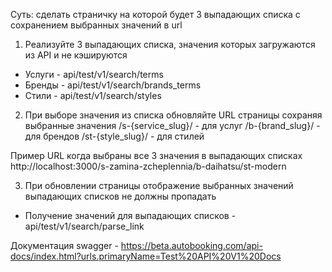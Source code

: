 
Суть: сделать страничку на которой будет 3 выпадающих списка с сохранением выбранных значений в url

1. Реализуйте 3 выпадающих списка, значения которых загружаются из API и не кэшируются
- Услуги - api/test/v1/search/terms
- Бренды - api/test/v1/search/brands_terms
- Стили - api/test/v1/search/styles

2. При выборе значения из списка обновляйте URL страницы сохраняя выбранные значения
/s-{service_slug}/ - для услуг
/b-{brand_slug}/ - для брендов
/st-{style_slug}/ - для стилей

Пример URL когда выбраны все 3 значения в выпадающих списках http://localhost:3000/s-zamina-zcheplennia/b-daihatsu/st-modern

3. При обновлении страницы отображение выбранных значений выпадающих списков не должны пропадать
- Получение значений для выпадающих списков - api/test/v1/search/parse_link

Документация swagger - https://beta.autobooking.com/api-docs/index.html?urls.primaryName=Test%20API%20V1%20Docs